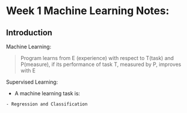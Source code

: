 # Week 1 Machine Learning Notes:

## Introduction
Machine Learning:

> Program learns from E (experience) with respect to T(task) and P(measure), if its performance of task T, measured by P, improves with E

Supervised Learning:
- A machine learning task is:
```
- Regression and Classification
